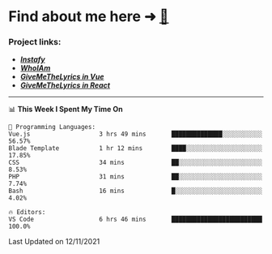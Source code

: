# Find about me here ➜ [🧑](https://pauabella.dev)

### Project links:
- ***[Instafy](https://instafy.me)***
- ***[WhoIAm](https://pauabella.dev)***
- ***[GiveMeTheLyrics in Vue](https://lyrics.pauabella.dev)***
- ***[GiveMeTheLyrics in React](https://pauabella.dev/GiveMeTheLyrics)***

---
<!--START_SECTION:waka-->
📊 **This Week I Spent My Time On** 

```text
💬 Programming Languages: 
Vue.js                   3 hrs 49 mins       ██████████████░░░░░░░░░░░   56.57% 
Blade Template           1 hr 12 mins        ████░░░░░░░░░░░░░░░░░░░░░   17.85% 
CSS                      34 mins             ██░░░░░░░░░░░░░░░░░░░░░░░   8.53% 
PHP                      31 mins             ██░░░░░░░░░░░░░░░░░░░░░░░   7.74% 
Bash                     16 mins             █░░░░░░░░░░░░░░░░░░░░░░░░   4.02%

🔥 Editors: 
VS Code                  6 hrs 46 mins       █████████████████████████   100.0%

```


 Last Updated on 12/11/2021
<!--END_SECTION:waka-->
